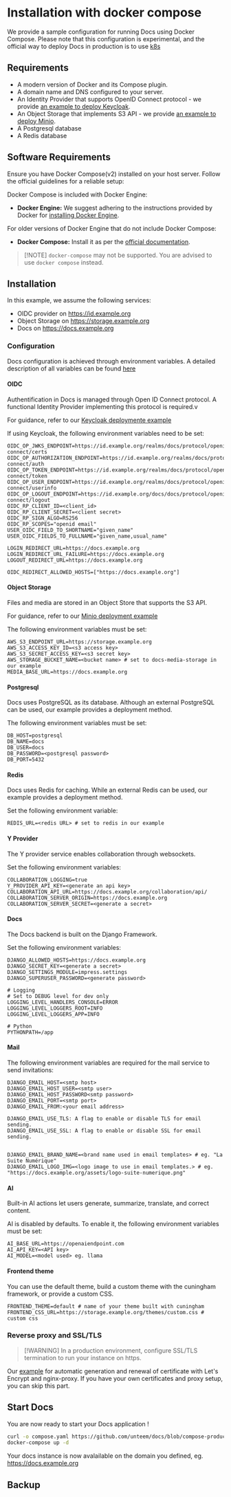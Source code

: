 # Installation with docker compose
We provide a sample configuration for running Docs using Docker Compose. Please note that this configuration is experimental, and the official way to deploy Docs in production is to use
 [k8s](docs/installation/k8s.md)

## Requirements
- A modern version of Docker and its Compose plugin.
- A domain name and DNS configured to your server.
- An Identity Provider that supports OpenID Connect protocol - we provide [an example to deploy Keycloak](../examples/compose/keycloak/README.md).
- An Object Storage that implements S3 API - we provide [an example to deploy Minio](../examples/compose/minio/README.md).
- A Postgresql database
- A Redis database

## Software Requirements

Ensure you have Docker Compose(v2) installed on your host server. Follow the official guidelines for a reliable setup:

Docker Compose is included with Docker Engine:

- **Docker Engine:** We suggest adhering to the instructions provided by Docker
  for [installing Docker Engine](https://docs.docker.com/engine/install/).

For older versions of Docker Engine that do not include Docker Compose:

- **Docker Compose:** Install it as per the [official documentation](https://docs.docker.com/compose/install/).

> \[!NOTE\]
> `docker-compose` may not be supported. You are advised to use `docker compose` instead.

## Installation

In this example, we assume the following services:
- OIDC provider on https://id.example.org
- Object Storage on https://storage.example.org
- Docs on https://docs.example.org

### Configuration

Docs configuration is achieved through environment variables. A detailed description of all variables can be found [here](../env.md)

#### OIDC

Authentification in Docs is managed through Open ID Connect protocol. A functional Identity Provider implementing this protocol is required.v

For guidance, refer to our [Keycloak deploymente example](../examples/compose/keycloak/README.md)

If using Keycloak, the following environment variables need to be set:
```env
OIDC_OP_JWKS_ENDPOINT=https://id.example.org/realms/docs/protocol/openid-connect/certs
OIDC_OP_AUTHORIZATION_ENDPOINT=https://id.example.org/realms/docs/protocol/openid-connect/auth
OIDC_OP_TOKEN_ENDPOINT=https://id.example.org/realms/docs/protocol/openid-connect/token
OIDC_OP_USER_ENDPOINT=https://id.example.org/realms/docs/protocol/openid-connect/userinfo
OIDC_OP_LOGOUT_ENDPOINT=https://id.example.org/docs/docs/protocol/openid-connect/logout
OIDC_RP_CLIENT_ID=<client_id>
OIDC_RP_CLIENT_SECRET=<client secret>
OIDC_RP_SIGN_ALGO=RS256
OIDC_RP_SCOPES="openid email"
USER_OIDC_FIELD_TO_SHORTNAME="given_name"
USER_OIDC_FIELDS_TO_FULLNAME="given_name,usual_name"

LOGIN_REDIRECT_URL=https://docs.example.org
LOGIN_REDIRECT_URL_FAILURE=https://docs.example.org
LOGOUT_REDIRECT_URL=https://docs.example.org

OIDC_REDIRECT_ALLOWED_HOSTS=["https://docs.example.org"]
```

#### Object Storage

Files and media are stored in an Object Store that supports the S3 API.

For guidance, refer to our [Minio deployment example](../examples/compose/minio/README.md)

The following environment variables must be set:
```env
AWS_S3_ENDPOINT_URL=https://storage.example.org
AWS_S3_ACCESS_KEY_ID=<s3 access key>
AWS_S3_SECRET_ACCESS_KEY=<s3 secret key>
AWS_STORAGE_BUCKET_NAME=<bucket name> # set to docs-media-storage in our example
MEDIA_BASE_URL=https://docs.example.org
```

#### Postgresql

Docs uses PostgreSQL as its database. Although an external PostgreSQL can be used, our example provides a deployment method.

The following environment variables must be set:
```env
DB_HOST=postgresql
DB_NAME=docs
DB_USER=docs
DB_PASSWORD=<postgresql password>
DB_PORT=5432
```
#### Redis

Docs uses Redis for caching. While an external Redis can be used, our example provides a deployment method.

Set the following environment variable:
```env
REDIS_URL=<redis URL> # set to redis in our example
```

#### Y Provider

The Y provider service enables collaboration through websockets.

Set the following environment variables:
```env
COLLABORATION_LOGGING=true
Y_PROVIDER_API_KEY=<generate an api key>
COLLABORATION_API_URL=https://docs.example.org/collaboration/api/
COLLABORATION_SERVER_ORIGIN=https://docs.example.org
COLLABORATION_SERVER_SECRET=<generate a secret>
```

#### Docs

The Docs backend is built on the Django Framework.

Set the following environment variables:
```env
DJANGO_ALLOWED_HOSTS=https://docs.example.org
DJANGO_SECRET_KEY=<generate a secret>
DJANGO_SETTINGS_MODULE=impress.settings
DJANGO_SUPERUSER_PASSWORD=<generate password>

# Logging
# Set to DEBUG level for dev only
LOGGING_LEVEL_HANDLERS_CONSOLE=ERROR
LOGGING_LEVEL_LOGGERS_ROOT=INFO
LOGGING_LEVEL_LOGGERS_APP=INFO

# Python
PYTHONPATH=/app
```
#### Mail 

The following environment variables are required for the mail service to send invitations:
```env
DJANGO_EMAIL_HOST=<smtp host> 
DJANGO_EMAIL_HOST_USER=<smtp user> 
DJANGO_EMAIL_HOST_PASSWORD<smtp password>
DJANGO_EMAIL_PORT=<smtp port> 
DJANGO_EMAIL_FROM:<your email address>

DJANGO_EMAIL_USE_TLS: A flag to enable or disable TLS for email sending.
DJANGO_EMAIL_USE_SSL: A flag to enable or disable SSL for email sending.


DJANGO_EMAIL_BRAND_NAME=<brand name used in email templates> # eg. "La Suite Numérique"
DJANGO_EMAIL_LOGO_IMG=<logo image to use in email templates.> # eg. "https://docs.example.org/assets/logo-suite-numerique.png" 
```
#### AI

Built-in AI actions let users generate, summarize, translate, and correct content. 

AI is disabled by defaults. To enable it, the following environment variables must be set:
```env
AI_BASE_URL=https://openaiendpoint.com
AI_API_KEY=<API key>
AI_MODEL=<model used> eg. llama
```

#### Frontend theme

You can use the default theme, build a custom theme with the cuningham framework, or provide a custom CSS.

```env
FRONTEND_THEME=default # name of your theme built with cuningham
FRONTEND_CSS_URL=https://storage.example.org/themes/custom.css # custom css
```

### Reverse proxy and SSL/TLS
> \[!WARNING\]
> In a production environment, configure SSL/TLS termination to run your instance on https.

Our [example](../examples/compose/nginx-proxy/README.md) for automatic generation and renewal of certificate with Let's Encrypt and nginx-proxy. If you have your own certificates and proxy setup, you can skip this part. 

## Start Docs
You are now ready to start your Docs application ! 
```bash
curl -o compose.yaml https://github.com/unteem/docs/blob/compose-production/docs/examples/compose/docs/compose.yaml
docker-compose up -d
```

Your docs instance is now avalailable on the domain you defined, eg. https://docs.example.org


## Backup

